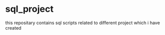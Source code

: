 # sql_project
this repositary contains sql scripts related to different project which i have created
